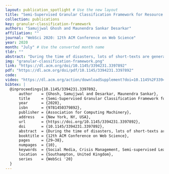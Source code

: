 ```yaml
---
layout: publication_spotlight # Use the new layout
title: "Semi-Supervised Granular Classification Framework for Resource Constrained Short-texts: Towards Retrieving Situational Information During Disaster Events" # Escape quotes in title
collection: publications
key: granular-classification-framework
authors: "Samujjwal Ghosh and Maunendra Sankar Desarkar"
affiliation: ""
journal: "WebSci 2020: 12th ACM Conference on Web Science"
year: 2020
month: "July" # Use the converted month name
tldr: ""
abstract: "During the time of disasters, lots of short-texts are generated containing crucial situational information. Proper extraction and identification of situational information might be useful for various rescue and relief operations. Few specific types of infrequent situational information might be critical. However, obtaining labels for those resource-constrained classes is challenging as well as expensive. Supervised methods pose limited usability in such scenarios. To overcome this challenge, we propose a semi-supervised learning framework which utilizes abundantly available unlabelled data by self-learning. The proposed framework improves the performance of the classifier for resource-constrained classes by selectively incorporating highly confident samples from unlabelled data for self-learning. Incremental incorporation of unlabelled data, as and when they become available, is suitable for ongoing disaster mitigation. Experiments on three disaster-related datasets show that such improvement results in overall performance increase over standard supervised approach."
img: "granular-classification-framework.png"
link: "https://dl.acm.org/doi/10.1145/3394231.3397892"
pdf: "https://dl.acm.org/doi/pdf/10.1145/3394231.3397892"
code:
video: "https://dl.acm.org/action/downloadSupplement?doi=10.1145%2F3394231.3397892&file=3394231.3397892.mp4"
bibtex: |
  @inproceedings{10.1145/3394231.3397892,
      author    = {Ghosh, Samujjwal and Desarkar, Maunendra Sankar},
      title     = {Semi-Supervised Granular Classification Framework for Resource Constrained Short-Texts: Towards Retrieving Situational Information During Disaster Events},
      year      = {2020},
      isbn      = {9781450379892},
      publisher = {Association for Computing Machinery},
      address   = {New York, NY, USA},
      url       = {https://doi.org/10.1145/3394231.3397892},
      doi       = {10.1145/3394231.3397892},
      abstract  = {During the time of disasters, lots of short-texts are generated containing crucial situational information. Proper extraction and identification of situational information might be useful for various rescue and relief operations. Few specific types of infrequent situational information might be critical. However, obtaining labels for those resource-constrained classes is challenging as well as expensive. Supervised methods pose limited usability in such scenarios. To overcome this challenge, we propose a semi-supervised learning framework which utilizes abundantly available unlabelled data by self-learning. The proposed framework improves the performance of the classifier for resource-constrained classes by selectively incorporating highly confident samples from unlabelled data for self-learning. Incremental incorporation of unlabelled data, as and when they become available, is suitable for ongoing disaster mitigation. Experiments on three disaster-related datasets show that such improvement results in overall performance increase over standard supervised approach.},
      booktitle = {12th ACM Conference on Web Science},
      pages     = {29–38},
      numpages  = {10},
      keywords  = {Social Media, Crisis Management, Semi-supervised Learning, Short-text Classification},
      location  = {Southampton, United Kingdom},
      series    = {WebSci '20}
  }
---
```

